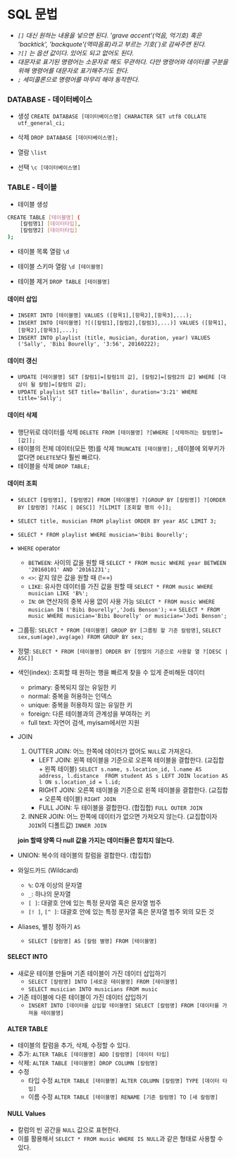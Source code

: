 # SQL 문법
- _`[]` 대신 원하는 내용을 넣으면 된다. 'grave accent'(억음, 억기호) 혹은 'backtick', 'backquote'(역따옴표)라고 부르는 기호(\`)로 감싸주면 된다._
- _`?[]` 는 옵션 값이다. 있어도 되고 없어도 된다._
- _대문자로 표기된 명령어는 소문자로 해도 무관하다. 다만 명령어와 데이터를 구분을 위해 명령어를 대문자로 표기해주기도 한다._
- _`;` 세미콜론으로 명령어를 마무리 해야 동작한다._

### DATABASE - 데이터베이스
- 생성 `CREATE DATABASE [데이터베이스명] CHARACTER SET utf8 COLLATE utf_general_ci;`

- 삭제 `DROP DATABASE [데이터베이스명];`

- 열람 `\list`

- 선택 `\c [데이터베이스명]`

### TABLE - 테이블
- 테이블 생성
```bash
CREATE TABLE [테이블명] (
    [칼럼명1] [데이터타입],
    [칼럼명2] [데이터타입]
);
```

- 테이블 목록 열람 `\d`

- 테이블 스키마 열람 `\d [테이블명]`

- 테이블 제거 `DROP TABLE [테이블명]`

#### 데이터 삽입
- `INSERT INTO [테이블명] VALUES ([항목1],[항목2],[항목3],...);`
- `INSERT INTO [테이블명] ?[([칼럼1],[칼럼2],[칼럼3],...)] VALUES ([항목1],[항목2],[항목3],...);`
- `INSERT INTO playlist (title, musician, duration, year) VALUES ('Sally', 'Bibi Bourelly', '3:56', 20160222);`

#### 데이터 갱신
- `UPDATE [테이블명] SET [칼럼1]=[칼럼1의 값], [칼럼2]=[칼럼2의 값] WHERE [대상이 될 칼럼]=[칼럼의 값];`
- `UPDATE playlist SET title='Ballin', duration='3:21' WHERE title='Sally';`

#### 데이터 삭제
- 행단위로 데이터를 삭제 `DELETE FROM [테이블명] ?[WHERE [삭제하려는 칼럼명]=[값]];`
- 테이블의 전체 데이터(모든 행)를 삭제 `TRUNCATE [테이블명];` _테이블에 외부키가 없다면 `DELETE`보다 훨씬 빠르다.
- 테이블을 삭제 `DROP TABLE;`

#### 데이터 조회
- `SELECT [칼럼명1], [칼럼명2] FROM [테이블명] ?[GROUP BY [칼럼명]] ?[ORDER BY [칼럼명] ?[ASC | DESC]] ?[LIMIT [조회할 행의 수]];`
- `SELECT title, musician FROM playlist ORDER BY year ASC LIMIT 3;`
- `SELECT * FROM playlist WHERE musician='Bibi Bourelly';`

- `WHERE` operator
    - `BETWEEN`: 사이의 값을 원할 때 `SELECT * FROM music WHERE year BETWEEN '20160101' AND '20161231';`
    - `<>`: 같지 않은 값을 원할 때 (!==)
    - `LIKE`: 유사한 데이터를 가진 값을 원할 때 `SELECT * FROM music WHERE musician LIKE 'B%';`
    - `IN`: `OR` 연산자의 중복 사용 없이 사용 가능 `SELECT * FROM music WHERE musician IN ('Bibi Bourelly','Jodi Benson');` == `SELECT * FROM music WHERE musician='Bibi Bourelly' or musician='Jodi Benson';` 
    
- 그룹핑: `SELECT * FROM [테이블명] GROUP BY [그룹핑 할 기준 칼럼명]`, `SELECT sex,sum(age),avg(age) FROM GROUP BY sex;`
- 정렬: `SELECT * FROM [테이블명] ORDER BY [정렬의 기준으로 사용할 열 ?[DESC | ASC]]`
- 색인(index): 조회할 때 원하는 행을 빠르게 찾을 수 있게 준비해둔 데이터
    - primary: 중복되지 않는 유일한 키
    - normal: 중복을 허용하는 인덱스
    - unique: 중복을 허용하지 않는 유일한 키
    - foreign: 다른 테이블과의 관계성을 부여하는 키
    - full text: 자연어 검색, myisam에서만 지원
- JOIN
    1. OUTTER JOIN: 어느 한쪽에 데이터가 없어도 `NULL`로 가져온다.
        - LEFT JOIN: 왼쪽 테이블을 기준으로 오른쪽 테이블을 결합한다. (교집합 + 왼쪽 테이블) `SELECT s.name, s.location_id, l.name AS address, l.distance  FROM student AS s LEFT JOIN location AS l ON s.location_id = l.id;`
        - RIGHT JOIN: 오른쪽 테이블을 기준으로 왼쪽 테이블을 결합한다. (교집합 + 오른쪽 테이블) `RIGHT JOIN`
        - FULL JOIN: 두 테이블을 결합한다. (합집합) `FULL OUTER JOIN`
    2. INNER JOIN: 어느 한쪽에 데이터가 없으면 가져오지 않는다. (교집합이자 `JOIN`의 디폴트값) `INNER JOIN`
    
    **join 할때 양쪽 다 null 값을 가지는 데이터들은 합치지 않는다.**
    
- UNION: 복수의 테이블의 칼럼을 결합한다. (합집합)
    
- 와일드카드 (Wildcard)
    - `%`: 0개 이상의 문자열
    - `_`: 하나의 문자열
    - `[ ]`: 대괄호 안에 있는 특정 문자열 혹은 문자열 범주
    - `[! ]`, `[^ ]`: 대괄호 안에 있는 특정 문자열 혹은 문자열 범주 외의 모든 것
    
- Aliases, 별칭 정하기 `AS`
    - `SELECT [칼럼명] AS [칼럼 별명] FROM [테이블명]`
    
#### SELECT INTO
- 새로운 테이블 만들며 기존 테이블이 가진 데이터 삽입하기 
    - `SELECT [칼럼명] INTO [새로운 테이블명] FROM [테이블명]`
    - `SELECT musician INTO musicians FROM music`
- 기존 테이블에 다른 테이블이 가진 데이터 삽입하기
    - `INSERT INTO [데이터를 삽입할 테이블명] SELECT [칼럼명] FROM [데이터를 가져올 테이블명]`

#### ALTER TABLE
- 테이블의 칼럼을 추가, 삭제, 수정할 수 있다.
- 추가: `ALTER TABLE [테이블명] ADD [칼럼명] [데이터 타입]`
- 삭제: `ALTER TABLE [테이블명] DROP COLUMN [칼럼명]`
- 수정 
    - 타입 수정 `ALTER TABLE [테이블명] ALTER COLUMN [칼럼명] TYPE [데이터 타입]`
    - 이름 수정 `ALTER TABLE [테이블명] RENAME [기존 칼럼명] TO [새 칼럼명]`

#### NULL Values
- 칼럼의 빈 공간을 `NULL` 값으로 표현한다. 
- 이를 활용해서 `SELECT * FROM music WHERE IS NULL`과 같은 형태로 사용할 수 있다. 

